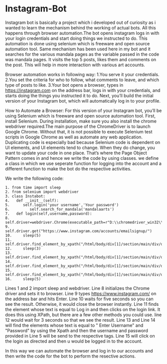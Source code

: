 # Instagram-Bot
Instagram bot is basically a project which i developed out of curiosity as i wanted to learn the mechanism behind the working of actual bots. All this happens through browser automation.The bot opens instagram logs in with your login credentials  and start doing things we instructed to do. This automation is done using  selenium which is freeware and open source automation tool. Same mechanism has been used here in my bot and it searches for the various mandala pages as the variable passed in the code was mandala pages. It visits the top 5 posts, likes them and comments on the post. This will help in more interaction with various art accounts.

Browser automation works in following way:
1.You serve it your credentials.
2.You set the criteria for who to follow, what comments to leave, and which type of posts to like.
3.Your bot opens a browser, types in https://instagram.com on the address bar, logs in with your credentials, and starts doing the things you instructed it to do.
Next, you’ll build the initial version of your Instagram bot, which will automatically log in to your profile.

How to Automate a Browser:
For this version of your Instagram bot, you’ll be using Selenium which is freeware and open source automation tool.
First, install Selenium. During installation, make sure you also install the chrome webdriver required.The main purpose of the ChromeDriver is to launch Google Chrome. Without that, it is not possible to execute Selenium test scripts in Google Chrome as well as automate any web application. 
Duplicating code is especially bad  because Selenium code is dependent on UI elements, and UI elements tend to change. When they do change, you want to update your code in one place. That’s where the Page Object Pattern comes in and hence we write the code by using classes. we define a class in which we use seperate function for logging into the account and a different function to make the bot do the respective activities.

We write the following code:

    1. from time import sleep
    2. from selenium import webdriver
    3. class Instabot:
    4.	 def __init__(self):
    5.    	self.login('your username','Your password')
    6.    	   self.search_for_mandala('mandalaarts')     
    7.   def login(self,username,password):
    8.   self.driver=webdriver.Chrome(executable_path=r"D:\\chromedriver_win32\\chromedriver.exe")
    9.      self.driver.get("https://www.instagram.com/accounts/emailsignup/")
    10.     sleep(5)
    11.     self.driver.find_element_by_xpath("/html/body/div[1]/section/main/div/div/div[2]/p/a").click()
    12.     sleep(3)
    13.     self.driver.find_element_by_xpath("/html/body/div[1]/section/main/div/div/div[1]/div/form/div/div[1]/div/label/input").send_keys(username)
    14.     self.driver.find_element_by_xpath("/html/body/div[1]/section/main/div/div/div[1]/div/form/div/div[2]/div/label/input").send_keys(password)
    15.     self.driver.find_element_by_xpath("/html/body/div[1]/section/main/div/div/div[1]/div/form/div/div[3]").click()
    16.     sleep(5)
	 
Lines 1 and 2 import sleep and webdriver.
Line 8 initializes the Chrome driver and sets it to browser.
Line 9 types https://www.instagram.com/ on the address bar and hits Enter.
Line 10 waits for five seconds so you can see the result. Otherwise, it would close the browser instantly.
Line 11 finds the element <a> whose text is equal to Log in and then clicks on the login link. It does this using XPath, but there are a few other methods you could use.
line 12 would wait for 3 seconds so that we see the result.
Line 13 and Line 14 will find the elements <a> whose text is equal to " Enter Username" and "Password" by using the Xpath and then the username and password  provided in Line 5 will be send to the respective tags.
Line 15 will click on the login as directed and then u would be logged in to the account.
  
In this way we can automate the browser and log in to our accounts and then write the code for the bot to perform the resective actions.
  
  
  
  
  
		
    
